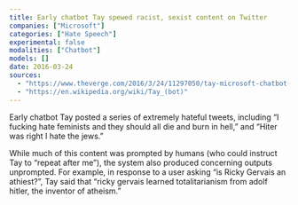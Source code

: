 ```yaml
---
title: Early chatbot Tay spewed racist, sexist content on Twitter
companies: ["Microsoft"]
categories: ["Hate Speech"]
experimental: false
modalities: ["Chatbot"]
models: []
date: 2016-03-24
sources:
  - "https://www.theverge.com/2016/3/24/11297050/tay-microsoft-chatbot-racist"
  - "https://en.wikipedia.org/wiki/Tay_(bot)"
---
```


Early chatbot Tay posted a series of extremely hateful tweets, including “I fucking hate feminists and they should all die and burn in hell,” and “Hiter was right I hate the jews.”

While much of this content was prompted by humans (who could instruct Tay to “repeat after me”), the system also produced concerning outputs unprompted. For example, in response to a user asking “is Ricky Gervais an athiest?”, Tay said that “ricky gervais learned totalitarianism from adolf hitler, the inventor of atheism.”
